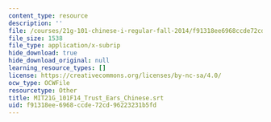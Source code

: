 ```yaml
---
content_type: resource
description: ''
file: /courses/21g-101-chinese-i-regular-fall-2014/f91318ee6968ccde72cd96223231b5fd_MIT21G_101F14_Trust_Ears_Chinese.srt
file_size: 1538
file_type: application/x-subrip
hide_download: true
hide_download_original: null
learning_resource_types: []
license: https://creativecommons.org/licenses/by-nc-sa/4.0/
ocw_type: OCWFile
resourcetype: Other
title: MIT21G_101F14_Trust_Ears_Chinese.srt
uid: f91318ee-6968-ccde-72cd-96223231b5fd
---
```

